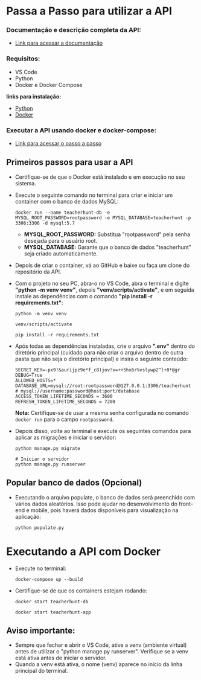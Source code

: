 # Passa a Passo para utilizar a API

### Documentação e descrição completa da API:

- [Link para acessar a documentação](https://github.com/Kauanrodrigues01/documentacao-teacherhunt)

### Requisitos:
- VS Code
- Python
- Docker e Docker Compose

**links para instalação:**
- [Python](https://www.python.org/ftp/python/3.12.6/python-3.12.6-amd64.exe)
- [Docker](https://www.docker.com/products/docker-desktop)

### **Executar a API usando docker e docker-compose:**
- [Link para acessar o passo a passo](#docker)

## Primeiros passos para usar a API

- Certifique-se de que o Docker está instalado e em execução no seu sistema.
- Execute o seguinte comando no terminal para criar e iniciar um container com o banco de dados MySQL:
    ```
    docker run --name teacherhunt-db -e MYSQL_ROOT_PASSWORD=rootpassword -e MYSQL_DATABASE=teacherhunt -p 3306:3306 -d mysql:5.7
    ```
    
    - **MYSQL_ROOT_PASSWORD:** Substitua "rootpassword" pela senha desejada para o usuário root.
    - **MYSQL_DATABASE:** Garante que o banco de dados "teacherhunt" seja criado automaticamente.

- Depois de criar o container, vá ao GitHub e baixe ou faça um clone do repositório da API.
- Com o projeto no seu PC, abra-o no VS Code, abra o terminal e digite **"python -m venv venv"**, depois **"venv/scripts/activate"**, e em seguida instale as dependências com o comando **"pip install -r requirements.txt"**:
    ```
    python -m venv venv

    venv/scripts/activate

    pip install -r requirements.txt
    ```

- Após todas as dependências instaladas, crie o arquivo **".env"** dentro do diretório principal (cuidado para não criar o arquivo dentro de outra pasta que não seja o diretório principal) e insira o seguinte conteúdo:
    ```
    SECRET_KEY=-px9!&aurijpz9e*f_c8)jov!v=++5hx6r%vslywp2^l+8*@gr
    DEBUG=True
    ALLOWED_HOSTS=*
    DATABASE_URL=mysql://root:rootpassword@127.0.0.1:3306/teacherhunt
    # mysql://username:password@host:port/database
    ACCESS_TOKEN_LIFETIME_SECONDS = 3600
    REFRESH_TOKEN_LIFETIME_SECONDS = 7200
    ```

    **Nota:** Certifique-se de usar a mesma senha configurada no comando `docker run` para o campo `rootpassword`.

- Depois disso, volte ao terminal e execute os seguintes comandos para aplicar as migrações e iniciar o servidor:
    ```
    python manage.py migrate

    # Iniciar o servidor
    python manage.py runserver
    ```

## Popular banco de dados (Opcional)
- Executando o arquivo populate, o banco de dados será preenchido com vários dados aleatórios. Isso pode ajudar no desenvolvimento do front-end e mobile, pois haverá dados disponíveis para visualização na aplicação:
    ```
    python populate.py
    ```

<a id="docker"></a>

# Executando a API com Docker

- Execute no terminal:
    ```
    docker-compose up --build
    ```

- Certifique-se de que os containers estejam rodando:
    ```
    docker start teacherhunt-db

    docker start teacherhunt-app
    ```

## **Aviso importante:**

- Sempre que fechar e abrir o VS Code, ative a venv (ambiente virtual) antes de utilizar o "python manage.py runserver". Verifique se a venv está ativa antes de iniciar o servidor.
- Quando a venv está ativa, o nome (venv) aparece no início da linha principal do terminal.

